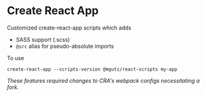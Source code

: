 # Create React App

Customized create-react-app scripts which adds

* SASS support (.scss)
* `@src` alias for pseudo-absolute imports

To use

    create-react-app --scripts-version @mgutz/react-scripts my-app


_These features required changes to CRA's webpack configs necessitating a fork._
